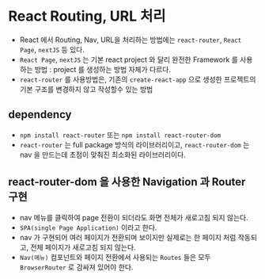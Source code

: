 # React Routing, URL 처리

- React 에서 Routing, Nav, URL을 처리하는 방법에는 `react-router`, `React Page`, `nextJS` 등 있다.
- `React Page`, `nextJS` 는 기본 react project 와 달리 완전한 Framework 를 사용하는 방법 : project 를 생성하는 방법 자체가 다르다.
- `react-router` 를 사용방법은, 기존의 `create-react-app` 으로 생성한 프로젝트의 기본 구조를 변경하지 않고 작성할수 있는 방법

## dependency

- `npm install react-router` 또는 `npm install react-router-dom`
- `react-router` 는 full package 방식의 라이브러리이고, `react-router-dom` 는 nav 을 만드는데 초점이 맞춰진 최소화된 라이브러리이다.

## react-router-dom 을 사용한 Navigation 과 Router 구현

- nav 메뉴를 클릭하여 page 전환이 되더라도 화면 전체가 새로고침 되지 않는다.
- `SPA(single Page Application)` 이라고 한다.
- nav 가 구현되어 여러 페이지가 전환되며 보이지만 실제로는 한 페이지 처럼 작동되고, 전체 페이지가 새로고침 되지 않는다.
- `Nav(메뉴)` 컴포넌트와 페이지 전환에서 사용되는 `Routes` 들은 모두 `BrowserRouter` 로 감싸져 있어야 한다.
